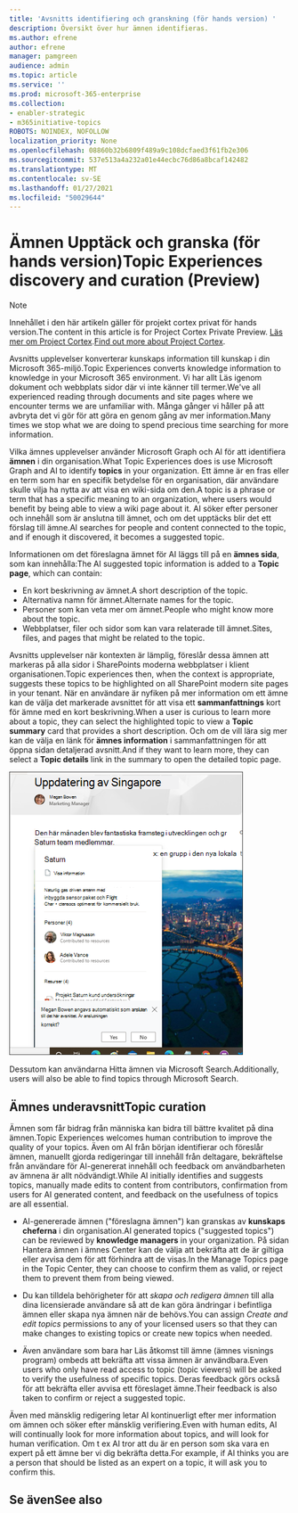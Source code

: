 ```yaml
---
title: 'Avsnitts identifiering och granskning (för hands version) '
description: Översikt över hur ämnen identifieras.
ms.author: efrene
author: efrene
manager: pamgreen
audience: admin
ms.topic: article
ms.service: ''
ms.prod: microsoft-365-enterprise
ms.collection:
- enabler-strategic
- m365initiative-topics
ROBOTS: NOINDEX, NOFOLLOW
localization_priority: None
ms.openlocfilehash: 08860b32b6809f489a9c108dcfaed3f61fb2e306
ms.sourcegitcommit: 537e513a4a232a01e44ecbc76d86a8bcaf142482
ms.translationtype: MT
ms.contentlocale: sv-SE
ms.lasthandoff: 01/27/2021
ms.locfileid: "50029644"
---
```

# <a name="topic-experiences-discovery-and-curation-preview"></a><span data-ttu-id="1888e-103">Ämnen Upptäck och granska (för hands version)</span><span class="sxs-lookup"><span data-stu-id="1888e-103">Topic Experiences discovery and curation (Preview)</span></span>

> [!Note] 
> <span data-ttu-id="1888e-104">Innehållet i den här artikeln gäller för projekt cortex privat för hands version.</span><span class="sxs-lookup"><span data-stu-id="1888e-104">The content in this article is for Project Cortex Private Preview.</span></span> <span data-ttu-id="1888e-105">[Läs mer om Project Cortex](https://aka.ms/projectcortex).</span><span class="sxs-lookup"><span data-stu-id="1888e-105">[Find out more about Project Cortex](https://aka.ms/projectcortex).</span></span>

<span data-ttu-id="1888e-106">Avsnitts upplevelser konverterar kunskaps information till kunskap i din Microsoft 365-miljö.</span><span class="sxs-lookup"><span data-stu-id="1888e-106">Topic Experiences converts knowledge information to knowledge in your Microsoft 365 environment.</span></span> <span data-ttu-id="1888e-107">Vi har allt Läs igenom dokument och webbplats sidor där vi inte känner till termer.</span><span class="sxs-lookup"><span data-stu-id="1888e-107">We've all experienced reading through documents and site pages where we encounter terms we are unfamiliar with.</span></span> <span data-ttu-id="1888e-108">Många gånger vi håller på att avbryta det vi gör för att göra en genom gång av mer information.</span><span class="sxs-lookup"><span data-stu-id="1888e-108">Many times we stop what we are doing to spend precious time searching for more information.</span></span>

<span data-ttu-id="1888e-109">Vilka ämnes upplevelser använder Microsoft Graph och AI för att identifiera **ämnen** i din organisation.</span><span class="sxs-lookup"><span data-stu-id="1888e-109">What Topic Experiences does is use Microsoft Graph and AI to identify **topics** in your organization.</span></span>  <span data-ttu-id="1888e-110">Ett ämne är en fras eller en term som har en specifik betydelse för en organisation, där användare skulle vilja ha nytta av att visa en wiki-sida om den.</span><span class="sxs-lookup"><span data-stu-id="1888e-110">A topic is a phrase or term that has a specific meaning to an organization, where users would benefit by being able to view a wiki page about it.</span></span> <span data-ttu-id="1888e-111">AI söker efter personer och innehåll som är anslutna till ämnet, och om det upptäcks blir det ett förslag till ämne.</span><span class="sxs-lookup"><span data-stu-id="1888e-111">AI searches for people and content connected to the topic, and if enough it discovered, it becomes a suggested topic.</span></span>

<span data-ttu-id="1888e-112">Informationen om det föreslagna ämnet för AI läggs till på en **ämnes sida**, som kan innehålla:</span><span class="sxs-lookup"><span data-stu-id="1888e-112">The AI suggested topic information is added to a **Topic page**, which can contain:</span></span>
- <span data-ttu-id="1888e-113">En kort beskrivning av ämnet.</span><span class="sxs-lookup"><span data-stu-id="1888e-113">A short description of the topic.</span></span>
- <span data-ttu-id="1888e-114">Alternativa namn för ämnet.</span><span class="sxs-lookup"><span data-stu-id="1888e-114">Alternate names for the topic.</span></span>
- <span data-ttu-id="1888e-115">Personer som kan veta mer om ämnet.</span><span class="sxs-lookup"><span data-stu-id="1888e-115">People who might know more about the topic.</span></span>
- <span data-ttu-id="1888e-116">Webbplatser, filer och sidor som kan vara relaterade till ämnet.</span><span class="sxs-lookup"><span data-stu-id="1888e-116">Sites, files, and pages that might be related to the topic.</span></span>

<span data-ttu-id="1888e-117">Avsnitts upplevelser när kontexten är lämplig, föreslår dessa ämnen att markeras på alla sidor i SharePoints moderna webbplatser i klient organisationen.</span><span class="sxs-lookup"><span data-stu-id="1888e-117">Topic experiences then, when the context is appropriate, suggests these topics to be highlighted on all SharePoint modern site pages in your tenant.</span></span> <span data-ttu-id="1888e-118">När en användare är nyfiken på mer information om ett ämne kan de välja det markerade avsnittet för att visa ett **sammanfattnings** kort för ämne med en kort beskrivning.</span><span class="sxs-lookup"><span data-stu-id="1888e-118">When a user is curious to learn more about a topic, they can select the highlighted topic to view a **Topic summary** card that provides a short description.</span></span> <span data-ttu-id="1888e-119">Och om de vill lära sig mer kan de välja en länk för **ämnes information** i sammanfattningen för att öppna sidan detaljerad avsnitt.</span><span class="sxs-lookup"><span data-stu-id="1888e-119">And if they want to learn more, they can select a **Topic details** link in the summary to open the detailed topic page.</span></span>

![Ämnes markeringar](../media/knowledge-management/saturn.png) </br>

<span data-ttu-id="1888e-121">Dessutom kan användarna Hitta ämnen via Microsoft Search.</span><span class="sxs-lookup"><span data-stu-id="1888e-121">Additionally, users will also be able to find topics through Microsoft Search.</span></span>


## <a name="topic-curation"></a><span data-ttu-id="1888e-122">Ämnes underavsnitt</span><span class="sxs-lookup"><span data-stu-id="1888e-122">Topic curation</span></span>

<span data-ttu-id="1888e-123">Ämnen som får bidrag från människa kan bidra till bättre kvalitet på dina ämnen.</span><span class="sxs-lookup"><span data-stu-id="1888e-123">Topic Experiences welcomes human contribution to improve the quality of your topics.</span></span> <span data-ttu-id="1888e-124">Även om AI från början identifierar och föreslår ämnen, manuellt gjorda redigeringar till innehåll från deltagare, bekräftelse från användare för AI-genererat innehåll och feedback om användbarheten av ämnena är allt nödvändigt.</span><span class="sxs-lookup"><span data-stu-id="1888e-124">While AI initially identifies and suggests topics, manually made edits to content from contributors, confirmation from users for AI generated content, and feedback on the usefulness of topics are all essential.</span></span>

- <span data-ttu-id="1888e-125">AI-genererade ämnen ("föreslagna ämnen") kan granskas av **kunskaps cheferna** i din organisation.</span><span class="sxs-lookup"><span data-stu-id="1888e-125">AI generated topics ("suggested topics") can be reviewed by **knowledge managers** in your organization.</span></span> <span data-ttu-id="1888e-126">På sidan Hantera ämnen i ämnes Center kan de välja att bekräfta att de är giltiga eller avvisa dem för att förhindra att de visas.</span><span class="sxs-lookup"><span data-stu-id="1888e-126">In the Manage Topics page in the Topic Center, they can choose to confirm them as valid, or reject them to prevent them from being viewed.</span></span>

- <span data-ttu-id="1888e-127">Du kan tilldela behörigheter för att *skapa och redigera ämnen* till alla dina licensierade användare så att de kan göra ändringar i befintliga ämnen eller skapa nya ämnen när de behövs.</span><span class="sxs-lookup"><span data-stu-id="1888e-127">You can assign *Create and edit topics* permissions to any of your licensed users so that they can make changes to existing topics or create new topics when needed.</span></span> 

- <span data-ttu-id="1888e-128">Även användare som bara har Läs åtkomst till ämne (ämnes visnings program) ombeds att bekräfta att vissa ämnen är användbara.</span><span class="sxs-lookup"><span data-stu-id="1888e-128">Even users who only have read access to topic (topic viewers) will be asked to verify the usefulness of specific topics.</span></span> <span data-ttu-id="1888e-129">Deras feedback görs också för att bekräfta eller avvisa ett föreslaget ämne.</span><span class="sxs-lookup"><span data-stu-id="1888e-129">Their feedback is also taken to confirm or reject a suggested topic.</span></span>

<span data-ttu-id="1888e-130">Även med mänsklig redigering letar AI kontinuerligt efter mer information om ämnen och söker efter mänsklig verifiering.</span><span class="sxs-lookup"><span data-stu-id="1888e-130">Even with human edits, AI will continually look for more information about topics, and will look for human verification.</span></span> <span data-ttu-id="1888e-131">Om t ex AI tror att du är en person som ska vara en expert på ett ämne ber vi dig bekräfta detta.</span><span class="sxs-lookup"><span data-stu-id="1888e-131">For example, if AI thinks you are a person that should be listed as an expert on a topic, it will ask you to confirm this.</span></span> 



## <a name="see-also"></a><span data-ttu-id="1888e-132">Se även</span><span class="sxs-lookup"><span data-stu-id="1888e-132">See also</span></span>
